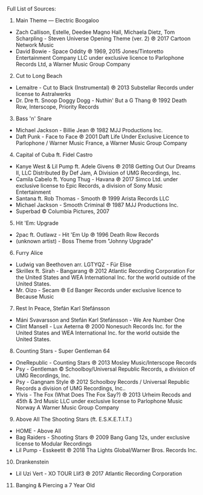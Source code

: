 Full List of Sources:
1. Main Theme — Electric Boogaloo
- Zach Callison, Estelle, Deedee Magno Hall, Michaela Dietz, Tom Scharpling - Steven Universe Opening Theme (ver. 2) ℗ 2017 Cartoon Network Music
- David Bowie - Space Oddity ℗ 1969, 2015 Jones/Tintoretto Entertainment Company LLC under exclusive licence to Parlophone Records Ltd, a Warner Music Group Company
2. Cut to Long Beach
- Lemaitre - Cut to Black (Instrumental) ℗ 2013 Substellar Records under license to Astralwerks
- Dr. Dre ft. Snoop Doggy Dogg - Nuthin' But a G Thang ℗ 1992 Death Row, Interscope, Priority Records
3. Bass 'n' Snare
- Michael Jackson - Billie Jean ℗ 1982 MJJ Productions Inc.
- Daft Punk - Face to Face ℗ 2001 Daft Life Under Exclusive Licence to Parlophone / Warner Music France, a Warner Music Group Company
4. Capital of Cuba ft. Fidel Castro
- Kanye West & Lil Pump ft. Adele Givens ℗ 2018 Getting Out Our Dreams II, LLC Distributed By Def Jam, A Division of UMG Recordings, Inc.
- Camila Cabelo ft. Young Thug - Havana ℗ 2017 Simco Ltd. under exclusive license to Epic Records, a division of Sony Music Entertainment
- Santana ft. Rob Thomas - Smooth ℗ 1999 Arista Records LLC
- Michael Jackson - Smooth Criminal ℗ 1987 MJJ Productions Inc.
- Superbad © Columbia Pictures, 2007
5. Hit 'Em: Upgrade
- 2pac ft. Outlawz - Hit 'Em Up ℗ 1996 Death Row Records
- (unknown artist) - Boss Theme from "Johnny Upgrade"
6. Furry Alice
- Ludwig van Beethoven arr. LGTYQZ - Für Elise
- Skrillex ft. Sirah - Bangarang ℗ 2012 Atlantic Recording Corporation For the United States and WEA International Inc. for the world outside of the United States.
- Mr. Oizo - Secam ℗ Ed Banger Records under exclusive licence to Because Music
7. Rest In Peace, Stefán Karl Stefánsson
- Máni Svavarsson and Stefán Karl Stefánsson - We Are Number One
- Clint Mansell - Lux Aeterna ℗ 2000 Nonesuch Records Inc. for the United States and WEA International Inc. for the world outside the United States.
8. Counting Stars - Super Gentleman 64
- OneRepublic - Counting Stars ℗ 2013 Mosley Music/Interscope Records
- Psy - Gentleman © Schoolboy/Universal Republic Records, a division of UMG Recordings, Inc.
- Psy - Gangnam Style ℗ 2012 Schoolboy Records / Universal Republic Records a division of UMG Recordings, Inc..
- Ylvis - The Fox (What Does The Fox Say?) ℗ 2013 Urheim Recods and 45th & 3rd Music LLC under exclusive license to Parlophone Music Norway A Warner Music Group Company
9. Above All The Shooting Stars (ft. E.S.K.E.T.I.T.)
- HOME - Above All
- Bag Raiders - Shooting Stars ℗ 2009 Bang Gang 12s, under exclusive license to Modular Recordings
- Lil Pump - Esskeetit ℗ 2018 Tha Lights Global/Warner Bros. Records Inc.
10. Drankenstein
- Lil Uzi Vert - XO TOUR Llif3 ℗ 2017 Atlantic Recording Corporation
11. Banging & Piercing a 7 Year Old
